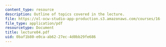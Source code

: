 ```yaml
---
content_type: resource
description: Outline of topics covered in the lecture.
file: https://ol-ocw-studio-app-production.s3.amazonaws.com/courses/16-322-stochastic-estimation-and-control-fall-2004/0baf1b80e0caab6227ec4d0bb29fe686_lecture04.pdf
file_type: application/pdf
resourcetype: Document
title: lecture04.pdf
uid: 0baf1b80-e0ca-ab62-27ec-4d0bb29fe686
---
```

